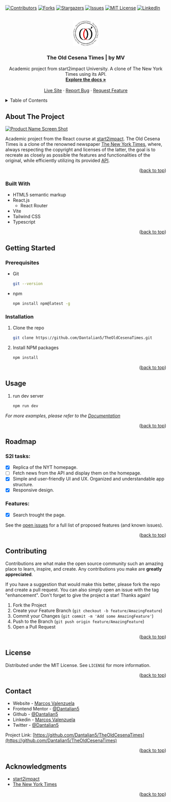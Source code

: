 <!-- Improved compatibility of back to top link: See: https://github.com/othneildrew/Best-README-Template/pull/73 -->

<a name="readme-top"></a>

<!--
*** Thanks for checking out the Best-README-Template. If you have a suggestion
*** that would make this better, please fork the repo and create a pull request
*** or simply open an issue with the tag "enhancement".
*** Don't forget to give the project a star!
*** Thanks again! Now go create something AMAZING! :D
-->

<!-- PROJECT SHIELDS -->
<!--
*** I'm using markdown "reference style" links for readability.
*** Reference links are enclosed in brackets [ ] instead of parentheses ( ).
*** See the bottom of this document for the declaration of the reference variables
*** for contributors-url, forks-url, etc. This is an optional, concise syntax you may use.
*** https://www.markdownguide.org/basic-syntax/#reference-style-links
-->

[![Contributors][contributors-shield]][contributors-url]
[![Forks][forks-shield]][forks-url]
[![Stargazers][stars-shield]][stars-url]
[![Issues][issues-shield]][issues-url]
[![MIT License][license-shield]][license-url]
[![LinkedIn][linkedin-shield]][linkedin-url]

<!-- PROJECT LOGO -->
<br />
<div align="center">
  <a href="https://github.com/Dantalian5/TheOldCesenaTimes">
    <img src="public/assets/LogoFull.svg" alt="Logo" width="80" height="auto">
  </a>

<h3 align="center">The Old Cesena Times | by MV</h3>

  <p align="center">
    Academic project from start2impact University. A clone of The New York Times using its API.
    <br />
    <a href="https://github.com/Dantalian5/TheOldCesenaTimes"><strong>Explore the docs »</strong></a>
    <br />
    <br />
    <a href="https://github.com/Dantalian5/TheOldCesenaTimes">Live Site</a>
    ·
    <a href="https://github.com/Dantalian5/TheOldCesenaTimes/issues">Report Bug</a>
    ·
    <a href="https://github.com/Dantalian5/TheOldCesenaTimes/issues">Request Feature</a>
  </p>
</div>

<!-- TABLE OF CONTENTS -->
<details>
  <summary>Table of Contents</summary>
  <ol>
    <li>
      <a href="#about-the-project">About The Project</a>
      <ul>
        <li><a href="#built-with">Built With</a></li>
      </ul>
    </li>
    <li>
      <a href="#getting-started">Getting Started</a>
      <ul>
        <li><a href="#prerequisites">Prerequisites</a></li>
        <li><a href="#installation">Installation</a></li>
      </ul>
    </li>
    <li><a href="#usage">Usage</a></li>
    <li><a href="#roadmap">Roadmap</a></li>
    <li><a href="#contributing">Contributing</a></li>
    <li><a href="#license">License</a></li>
    <li><a href="#contact">Contact</a></li>
    <li><a href="#acknowledgments">Acknowledgments</a></li>
  </ol>
</details>

<!-- ABOUT THE PROJECT -->

## About The Project

[![Product Name Screen Shot][product-screenshot]](https://example.com)

Academic project from the React course at [start2impact](https://www.start2impact.it). The Old Cesena Times is a clone of the renowned newspaper [The New York Times](https://www.nytimes.com), where, always respecting the copyright and licenses of the latter, the goal is to recreate as closely as possible the features and functionalities of the original, while efficiently utilizing its provided [API](https://developer.nytimes.com/apis).

<p align="right">(<a href="#readme-top">back to top</a>)</p>

### Built With

- HTML5 semantic markup
- React.js
  - React Router
- Vite
- Tailwind CSS
- Typescript

<p align="right">(<a href="#readme-top">back to top</a>)</p>

<!-- GETTING STARTED -->

## Getting Started

### Prerequisites

- Git

  ```sh
  git --version
  ```

- npm
  ```sh
  npm install npm@latest -g
  ```

### Installation

1. Clone the repo
   ```sh
   git clone https://github.com/Dantalian5/TheOldCesenaTimes.git
   ```
2. Install NPM packages
   ```sh
   npm install
   ```

<p align="right">(<a href="#readme-top">back to top</a>)</p>

<!-- USAGE EXAMPLES -->

## Usage

1. run dev server
   ```sh
   npm run dev
   ```

_For more examples, please refer to the [Documentation](https://example.com)_

<p align="right">(<a href="#readme-top">back to top</a>)</p>

<!-- ROADMAP -->

## Roadmap

### S2I tasks:

- [x] Replica of the NYT homepage.
- [ ] Fetch news from the API and display them on the homepage.
- [x] Simple and user-friendly UI and UX. Organized and understandable app structure.
- [x] Responsive design.

### Features:

- [x] Search trought the page.

See the [open issues](https://github.com/Dantalian5/TheOldCesenaTimes/issues) for a full list of proposed features (and known issues).

<p align="right">(<a href="#readme-top">back to top</a>)</p>

<!-- CONTRIBUTING -->

## Contributing

Contributions are what make the open source community such an amazing place to learn, inspire, and create. Any contributions you make are **greatly appreciated**.

If you have a suggestion that would make this better, please fork the repo and create a pull request. You can also simply open an issue with the tag "enhancement".
Don't forget to give the project a star! Thanks again!

1. Fork the Project
2. Create your Feature Branch (`git checkout -b feature/AmazingFeature`)
3. Commit your Changes (`git commit -m 'Add some AmazingFeature'`)
4. Push to the Branch (`git push origin feature/AmazingFeature`)
5. Open a Pull Request

<p align="right">(<a href="#readme-top">back to top</a>)</p>

<!-- LICENSE -->

## License

Distributed under the MIT License. See `LICENSE` for more information.

<p align="right">(<a href="#readme-top">back to top</a>)</p>

<!-- CONTACT -->

## Contact

- Website - [Marcos Valenzuela](https://marcosvalenzuela.netlify.app)
- Frontend Mentor - [@Dantalian5](https://www.frontendmentor.io/profile/Dantalian5)
- Github - [@Dantalian5](https://github.com/Dantalian5)
- Linkedin - [Marcos Valenzuela](https://www.linkedin.com/in/marcos-valenzuela-coding)
- Twitter - [@Dantalian5](https://www.twitter.com/Dantalian5)

Project Link: [https://github.com/Dantalian5/TheOldCesenaTimes](https://github.com/Dantalian5/TheOldCesenaTimes)

<p align="right">(<a href="#readme-top">back to top</a>)</p>

<!-- ACKNOWLEDGMENTS -->

## Acknowledgments

- [start2impact](https://www.start2impact.it)
- [The New York Times](https://developer.nytimes.com.)

<p align="right">(<a href="#readme-top">back to top</a>)</p>

<!-- MARKDOWN LINKS & IMAGES -->
<!-- https://www.markdownguide.org/basic-syntax/#reference-style-links -->

[contributors-shield]: https://img.shields.io/github/contributors/Dantalian5/TheOldCesenaTimes.svg?style=for-the-badge
[contributors-url]: https://github.com/Dantalian5/TheOldCesenaTimes/graphs/contributors
[forks-shield]: https://img.shields.io/github/forks/Dantalian5/TheOldCesenaTimes.svg?style=for-the-badge
[forks-url]: https://github.com/Dantalian5/TheOldCesenaTimes/network/members
[stars-shield]: https://img.shields.io/github/stars/Dantalian5/TheOldCesenaTimes.svg?style=for-the-badge
[stars-url]: https://github.com/Dantalian5/TheOldCesenaTimes/stargazers
[issues-shield]: https://img.shields.io/github/issues/Dantalian5/TheOldCesenaTimes.svg?style=for-the-badge
[issues-url]: https://github.com/Dantalian5/TheOldCesenaTimes/issues
[license-shield]: https://img.shields.io/github/license/Dantalian5/TheOldCesenaTimes.svg?style=for-the-badge
[license-url]: https://github.com/Dantalian5/TheOldCesenaTimes/blob/master/LICENSE.txt
[linkedin-shield]: https://img.shields.io/badge/-LinkedIn-black.svg?style=for-the-badge&logo=linkedin&colorB=555
[linkedin-url]: https://linkedin.com/in/marcos-valenzuela-coding
[product-screenshot]: images/screenshot.png

